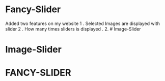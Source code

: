 # Fancy-Slider

Added two features on my website
1 . Selected  Images are displayed with slider
2 . How many times sliders is displayed .
2.  # Image-Slider
# Image-Slider
# FANCY-SLIDER
